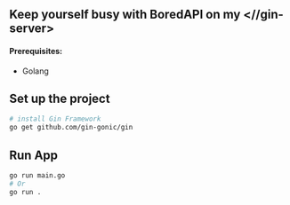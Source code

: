 ## Keep yourself busy with BoredAPI on my <//gin-server>

#### Prerequisites:
* Golang

## Set up the project
```bash
# install Gin Framework
go get github.com/gin-gonic/gin
```

## Run App
```bash
go run main.go
# Or 
go run .
```